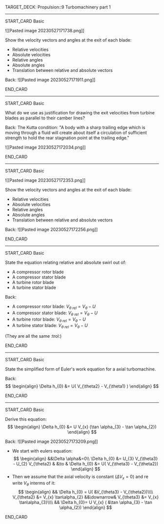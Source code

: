 TARGET_DECK: Propulsion::9 Turbomachinery part 1

 


--------

START_CARD
Basic

![[Pasted image 20230527171738.png]]

Show the velocity vectors and angles at the exit of each blade:
- Relative velocities
- Absolute velocities
- Relative angles
- Absolute angles
- Translation between relative and absolute vectors

Back: 
![[Pasted image 20230527171911.png]]

END_CARD


--------

START_CARD
Basic

What do we use as justification for drawing the exit velocities from turbine blades as parallel to their camber lines?

Back: 
 The Kutta condition:
 "A body with a sharp trailing edge which is moving through a fluid will create about itself a circulation of sufficient strength to hold the rear stagnation point at the trailing edge."

![[Pasted image 20230527172034.png]]

END_CARD


--------

START_CARD
Basic

![[Pasted image 20230527172353.png]]

Show the velocity vectors and angles at the exit of each blade:
- Relative velocities
- Absolute velocities
- Relative angles
- Absolute angles
- Translation between relative and absolute vectors

Back: 
![[Pasted image 20230527172256.png]]

END_CARD


--------

START_CARD
Basic

State the equation relating relative and absolute swirl out of:
- A compressor rotor blade
- A compressor stator blade
- A turbine rotor blade
- A turbine stator blade

Back: 
- A compressor rotor blade: $V_{\theta\:rel} = V_{\theta} - U$
- A compressor stator blade: $V_{\theta\:rel} = V_{\theta} - U$
- A turbine rotor blade: $V_{\theta\:rel} = V_{\theta} - U$
- A turbine stator blade: $V_{\theta\:rel} = V_{\theta} - U$

(They are all the same :trol:)

END_CARD


--------

START_CARD
Basic

State the simplified form of Euler's work equation for a axial turbomachine.

Back: 
$$ \begin{align}
\Delta h_{0} &= U( V_{\theta2} - V_{\theta1} )
\end{align} $$

END_CARD


--------

START_CARD
Basic

Derive this equation:
$$ \begin{align}
\Delta h_{0} &= U V_{x} (\tan \alpha_{3} - \tan \alpha_{2})
\end{align} $$

Back: 
![[Pasted image 20230527173209.png]]

- We start with eulers equation:
$$ \begin{align}
&&\Delta \alpha&=0\\
\Delta h_{0} &= U_{3} V_{\theta3} - U_{2} V_{\theta2} & &\to & \Delta h_{0} &= U(  V_{\theta3} -  V_{\theta2})
\end{align} $$
- Then we assume that the axial velocity is constant ($\Delta V_{x}=0$) and re write $V_{\theta}$ interms of it:
$$ \begin{align}
&& \Delta h_{0} = U(  &V_{\theta3} -  V_{\theta2})\\\\
V_{\theta2} &= V_{x} \tan\alpha_{2} &&\downarrow& V_{\theta3} &= V_{x} \tan\alpha_{3}\\\\
&& \Delta h_{0}= U V_{x} ( &\tan \alpha_{3} - \tan \alpha_{2})
\end{align} $$


END_CARD







